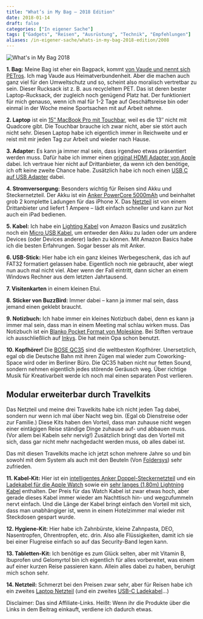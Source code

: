 ```yaml
---
title: "What’s in My Bag – 2018 Edition"
date: 2018-01-14
draft: false
categories: ["In eigener Sache"]
tags: ["Gadgets", "Reisen", "Ausrüstung", "Technik", "Empfehlungen"]
aliases: /in-eigener-sache/whats-in-my-bag-2018-edition/2008
---
```


![What's in My Bag 2018](/images/wp/2017-01-14whats-in-my-bag-1024x768.jpg)

**1. Bag:** Meine Bag ist eher ein Bagpack, kommt [von Vaude und nennt sich PETros](http://amzn.to/2D3BbPX). Ich mag Vaude aus Heimatverbundenheit. Aber die machen auch ganz viel für den Umweltschutz und so, scheint also moralisch vertretbar zu sein. Dieser Rucksack ist z. B. aus recycleltem PET. Das ist deren bester Laptop-Rucksack, der zugleich noch genügend Platz hat. Der funktioniert für mich genauso, wenn ich mal für 1-2 Tage auf Geschäftsreise bin oder einmal in der Woche meine Sportsachen mit auf Arbeit nehme.

**2. Laptop** ist ein [15″ MacBook Pro mit Touchbar](https://www.apple.com/de/macbook-pro/), weil es die 13″ nicht mit Quadcore gibt. Die Touchbar brauche ich zwar nicht, aber sie stört auch nicht sehr. Diesen Laptop habe ich eigentlich immer in Reichweite und er reist mit mir jeden Tag zur Arbeit und wieder nach Hause.

**3. Adapter:** Es kann ja immer mal sein, dass irgendwo etwas präsentiert werden muss. Dafür habe ich immer einen [original HDMI Adapter von Apple](http://amzn.to/2DtFQaW) dabei. Ich vertraue hier nicht auf Drittanbieter, da wenn ich den benötige, ich oft keine zweite Chance habe. Zusätzlich habe ich noch einen [USB C auf USB Adapter](http://amzn.to/2EHgk1B) dabei.

**4. Stromversorgung:** Besonders wichtig für Reisen sind Akku und Steckernetzteil. Der Akku ist ein [Anker PowerCore 5000mAh](http://amzn.to/2myTQZc) und beinhaltet grob 2 komplette Ladungen für das iPhone X. Das [Netzteil](http://amzn.to/2AZFt5b) ist von einem Drittanbieter und liefert 1 Ampere – lädt einfach schneller und kann zur Not auch ein iPad bedienen.

**5. Kabel:** Ich habe ein [Lighting Kabel](http://amzn.to/2EGD1Tw) von Amazon Basics und zusätzlich noch ein [Micro USB Kabel](http://amzn.to/2DtVKC7), um entweder den Akku zu laden oder um andere Devices (oder Devices anderer) laden zu können. Mit Amazon Basics habe ich die besten Erfahrungen. Sogar besser als mit Anker.

**6. USB-Stick:** Hier habe ich ein ganz kleines Werbegeschenk, das ich auf FAT32 formatiert gelassen habe. Eigentlich noch nie gebraucht, aber wiegt nun auch mal nicht viel. Aber wenn der Fall eintritt, dann sicher an einem Windows Rechner aus dem letzten Jahrtausend.

**7. Visitenkarten** in einem kleinen Etui.

**8. Sticker von BuzzBird:** Immer dabei – kann ja immer mal sein, dass jemand einen geklebt braucht.

**9. Notizbuch:** Ich habe immer ein kleines Notizbuch dabei, denn es kann ja immer mal sein, dass man in einem Meeting mal schlau wirken muss. Das Notizbuch ist ein [Blanko Pocket Format von Moleskine](http://amzn.to/2D7mCLk). Bei Stiften vertraue ich ausschließlich auf [Inkys](http://amzn.to/2AYv4Xq). Die hat mein Opa schon benutzt.

**10. Kopfhörer!** Die [BOSE QC35](http://amzn.to/2DrWQyh) sind die weltbesten Kopfhörer. Unersetzlich, egal ob die Deutsche Bahn mit ihren Zügen mal wieder zum Coworking-Space wird oder im Berliner Büro. Die QC35 haben nicht nur fetten Sound, sondern nehmen eigentlich jedes störende Geräusch weg. Über richtige Musik für Kreativarbeit werde ich noch mal einen separaten Post verlieren.

## Modular erweiterbar durch Travelkits

Das Netzteil und meine drei Travelkits habe ich nicht jeden Tag dabei, sondern nur wenn ich mal über Nacht weg bin. (Egal ob Dienstreise oder zur Familie.) Diese Kits haben den Vorteil, dass man zuhause nicht wegen einer eintägigen Reise ständige Dinge zuhause auf- und abbauen muss. (Vor allem bei Kabeln sehr nervig!) Zusätzlich bringt das den Vorteil mit sich, dass gar nicht mehr nachgedacht werden muss, ob alles dabei ist.

Das mit diesen Travelkits mache ich jetzt schon mehrere Jahre so und bin sowohl mit dem System als auch mit den Beuteln (Von [Foldersys](http://amzn.to/2D1NoUJ)) sehr zufrieden.

**11. Kabel-Kit:** Hier ist ein [intelligentes Anker Doppel-Steckernetzteil](http://amzn.to/2DuoKd2) und ein [Ladekabel für die Apple Watch](http://amzn.to/2EFDvcw) sowie ein [sehr langes (1,80m) Lightning Kabel](http://amzn.to/2AY3t8Z) enthalten. Der Preis für das Watch Kabel ist zwar etwas hoch, aber gerade dieses Kabel immer wieder am Nachttisch hin- und wegzufummeln nervt einfach. Und die Länge der Kabel bringt einfach den Vorteil mit sich, dass man unabhängiger ist, wenn in einem Hotelzimmer mal wieder mit Steckdosen gespart wurde.

**12. Hygiene-Kit:** Hier habe ich Zahnbürste, kleine Zahnpasta, DEO, Nasentropfen, Ohrentropfen, etc. drin. Also alle Flüssigkeiten, damit ich sie bei einer Flugreise einfach so auf das Security-Band legen kann.

**13. Tabletten-Kit:** Ich benötige es zum Glück selten, aber mit Vitamin B, Ibuprofen und Gelomyrtol bin ich eigentlich für alles vorbereitet, was einem auf einer kurzen Reise passieren kann. Allein alles dabei zu haben, beruhigt mich schon sehr.

**14. Netzteil:** Schmerzt bei den Preisen zwar sehr, aber für Reisen habe ich ein zweites [Laptop Netzteil](http://amzn.to/2Dv6gJA) (und ein zweites [USB-C Ladekabel](http://amzn.to/2Dv6m3U)...)

Disclaimer: Das sind Affiliate-Links. Heißt: Wenn ihr die Produkte über die Links in dem Beitrag einkauft, verdiene ich dadurch etwas.
